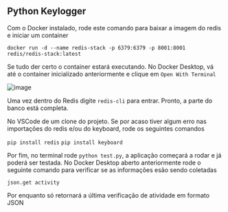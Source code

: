 ## Python Keylogger

Com o Docker instalado, rode este comando para baixar a imagem do redis e iniciar um container

`docker run -d --name redis-stack -p 6379:6379 -p 8001:8001 redis/redis-stack:latest`

Se tudo der certo o container estará executando. No Docker Desktop, vá até o container inicializado anteriormente e clique em `Open With Terminal`

![image](https://user-images.githubusercontent.com/91560062/199598798-0897983c-3b6d-44d2-9db3-a3fc41175ccd.png)

Uma vez dentro do Redis digite `redis-cli` para entrar. Pronto, a parte do banco está completa.

No VSCode de um clone do projeto. Se por acaso tiver algum erro nas importações do redis e/ou do keyboard, rode os seguintes comandos

`pip install redis`
`pip install keyboard`

Por fim, no terminal rode `python test.py`, a aplicação começará a rodar e já poderá ser testada. No Docker Desktop aberto anteriormente rode o seguinte comando para verificar se as informações esão sendo coletadas

`json.get activity`

Por enquanto só retornará a última verificação de atividade em formato JSON

